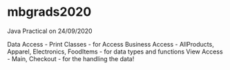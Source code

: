 # mbgrads2020
Java Practical on 24/09/2020

Data Access - Print Classes - for Access
Business Access - AllProducts, Apparel, Electronics, FoodItems - for data types and functions
View Access - Main, Checkout - for the handling the data!
